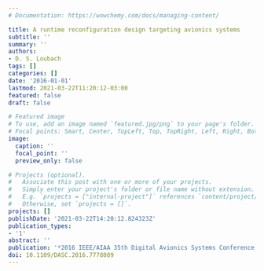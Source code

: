 ```yaml
---
# Documentation: https://wowchemy.com/docs/managing-content/

title: A runtime reconfiguration design targeting avionics systems
subtitle: ''
summary: ''
authors:
- D. S. Loubach
tags: []
categories: []
date: '2016-01-01'
lastmod: 2021-03-22T11:20:12-03:00
featured: false
draft: false

# Featured image
# To use, add an image named `featured.jpg/png` to your page's folder.
# Focal points: Smart, Center, TopLeft, Top, TopRight, Left, Right, BottomLeft, Bottom, BottomRight.
image:
  caption: ''
  focal_point: ''
  preview_only: false

# Projects (optional).
#   Associate this post with one or more of your projects.
#   Simply enter your project's folder or file name without extension.
#   E.g. `projects = ["internal-project"]` references `content/project/deep-learning/index.md`.
#   Otherwise, set `projects = []`.
projects: []
publishDate: '2021-03-22T14:20:12.824323Z'
publication_types:
- '1'
abstract: ''
publication: '*2016 IEEE/AIAA 35th Digital Avionics Systems Conference (DASC)*'
doi: 10.1109/DASC.2016.7778089
---
```

